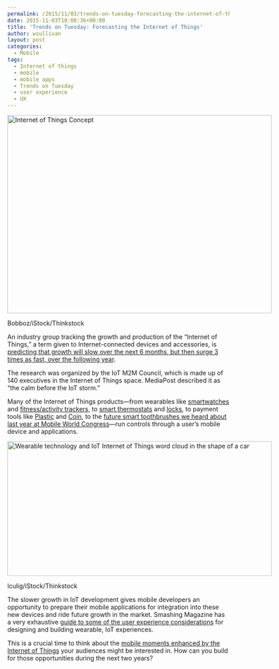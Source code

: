 ```yaml
---
permalink: /2015/11/03/trends-on-tuesday-forecasting-the-internet-of-things/
date: 2015-11-03T10:00:36+00:00
title: 'Trends on Tuesday: Forecasting the Internet of Things'
author: wsullivan
layout: post
categories:
  - Mobile
tags:
  - Internet of things
  - mobile
  - mobile apps
  - Trends on Tuesday
  - user experience
  - UX
---
```


<div id="attachment_325632" style="width: 610px" class="wp-caption aligncenter">
  <img class="size-full wp-image-325632" src="https://s3.amazonaws.com/sitesusa/wp-content/uploads/sites/212/2015/11/600-x-400-Internet-of-Things-Concept-Bobboz-iStock-Thinkstock-476790268.jpg" alt="Internet of Things Concept" width="600" height="450" />
  
  <p class="wp-caption-text">
    Bobboz/iStock/Thinkstock
  </p>
</div>

An industry group tracking the growth and production of the “Internet of Things,” a term given to Internet-connected devices and accessories, is [predicting that growth will slow over the next 6 months, but then surge 3 times as fast, over the following year](http://www.mediapost.com/publications/article/261161/iot-forecast-4-drop-in-new-projects-then-12-ri.html).

The research was organized by the IoT M2M Council, which is made up of 140 executives in the Internet of Things space. MediaPost described it as “the calm before the IoT storm.”

Many of the Internet of Things products—from wearables like [smartwatches](http://www.apple.com/watch/) and [fitness/activity trackers](http://www.fitbit.com/), to [smart thermostats](https://nest.com/) and [locks](http://august.com/), to payment tools like [Plastic](https://plastc.com/) and [Coin](https://onlycoin.com/), to the [future smart toothbrushes we heard about last year at Mobile World Congress](https://www.digitalgov.gov/2015/03/17/trends-on-tuesday-big-ideas-from-mobile-world-congress/)—run controls through a user’s mobile device and applications.

<div id="attachment_325652" style="width: 610px" class="wp-caption aligncenter">
  <img class="size-full wp-image-325652" src="https://s3.amazonaws.com/sitesusa/wp-content/uploads/sites/212/2015/11/600-x-306-Wearable-technology-word-cloud-in-the-shape-of-a-car-lculig-iStock-Thinkstock-522299243.jpg" alt="Wearable technology and IoT Internet of Things word cloud in the shape of a car" width="600" height="306" />
  
  <p class="wp-caption-text">
    lculig/iStock/Thinkstock
  </p>
</div>

The slower growth in IoT development gives mobile developers an opportunity to prepare their mobile applications for integration into these new devices and ride future growth in the market. Smashing Magazine has a very exhaustive [guide to some of the user experience considerations](http://www.smashingmagazine.com/2015/10/getting-started-wearables-plan-build-design/) for designing and building wearable, IoT experiences.

This is a crucial time to think about the [mobile moments enhanced by the Internet of Things](https://www.digitalgov.gov/2015/10/07/is-your-agency-winning-its-mobile-moments/) your audiences might be interested in. How can you build for those opportunities during the next two years?